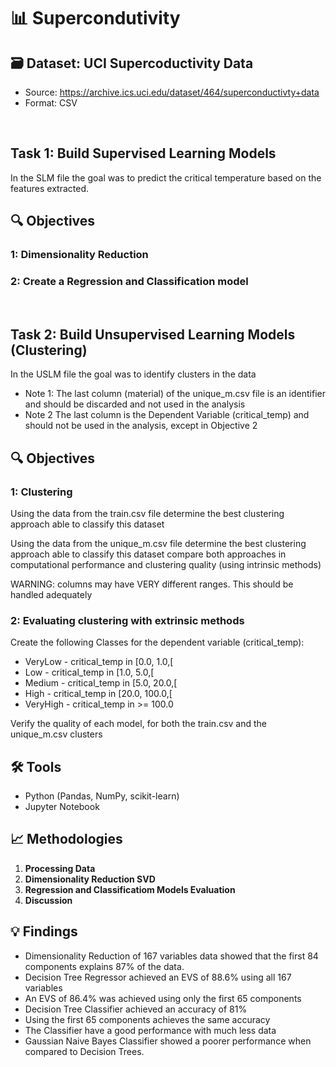 # 📊 Supercondutivity

## 🗃️ Dataset: UCI Supercoductivity Data
- Source: https://archive.ics.uci.edu/dataset/464/superconductivty+data 
- Format: CSV
<br />

## Task 1: Build Supervised Learning Models
In the SLM file the goal was to predict the critical temperature based on the features extracted.

## 🔍 Objectives
### 1: Dimensionality Reduction
### 2: Create a Regression and Classification model 
<br />

## Task 2: Build Unsupervised Learning Models (Clustering)
In the USLM file the goal was to identify clusters in the data 
- Note 1: The last column (material) of the unique_m.csv file is an identifier and should be discarded and not used in the analysis
- Note 2 The last column is the Dependent Variable (critical_temp) and should not be used in the analysis, except in Objective 2 

## 🔍 Objectives
### 1: Clustering

Using the data from the train.csv file determine the best clustering approach able to classify this dataset

Using the data from the unique_m.csv file determine the best clustering approach able to classify this dataset
compare both approaches in computational performance and clustering quality (using intrinsic methods)

WARNING: columns may have VERY different ranges. This should be handled adequately

### 2: Evaluating clustering with extrinsic methods

Create the following Classes for the dependent variable (critical_temp):
- VeryLow - critical_temp in [0.0, 1.0,[
- Low - critical_temp in [1.0, 5.0,[
- Medium - critical_temp in [5.0, 20.0,[
- High - critical_temp in [20.0, 100.0,[
- VeryHigh - critical_temp in >= 100.0

Verify the quality of each model, for both the train.csv and the unique_m.csv clusters

## 🛠️ Tools
- Python (Pandas, NumPy, scikit-learn)
- Jupyter Notebook

## 📈 Methodologies
1. **Processing Data**
2. **Dimensionality Reduction SVD**
4. **Regression and Classificatiom Models Evaluation**
5. **Discussion**

## 💡 Findings
- Dimensionality Reduction of 167 variables data showed that the first 84 components explains 87% of the data.
- Decision Tree Regressor achieved an EVS of 88.6% using all 167 variables
- An EVS of 86.4% was achieved using only the first 65 components
- Decision Tree Classifier achieved an accuracy of 81%
- Using the first 65 components achieves the same accuracy
- The Classifier have a good performance with much less data
- Gaussian Naive Bayes Classifier showed a poorer performance when compared to Decision Trees.
